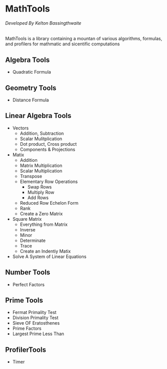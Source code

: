 # MathTools
######    _Developed By Kelton Bassingthwaite_

MathTools is a library containing a mountan of various algorithms, formulas, and profilers for mathmatic and sicentific computations


## Algebra Tools
* Quadratic Formula

## Geometry Tools
* Distance Formula

## Linear Algebra Tools
* Vectors
  * Addition, Subtraction
  * Scalar Mulitplication
  * Dot product, Cross product
  * Components & Projections
* Matix
  * Addition
  * Matrix Multiplication
  * Scalar Multiplication
  * Transpose
  * Elementary Row Operations
    * Swap Rows
    * Multiply Row
    * Add Rows
  * Reduced Row Echelon Form
  * Rank
  * Create a Zero Matrix
* Square Matrix
  * Everything from Matrix
  * Inverse
  * Minor
  * Determinate
  * Trace
  * Create an Indentiy Matix
 * Solve A System of Linear Equations

## Number Tools
* Perfect Factors

## Prime Tools
* Fermat Primality Test
* Division Primality Test
* Sieve OF Eratosthenes
* Prime Factors
* Largest Prime Less Than

## ProfilerTools
* Timer
